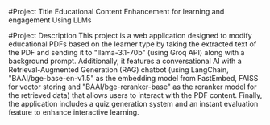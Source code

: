 #Project Title
Educational Content Enhancement for learning and engagement Using LLMs

#Project Description 
This project is a web application designed to modify educational PDFs based on the learner type by taking the extracted text of the PDF and sending it to "llama-3.1-70b" (using Groq API) along with a background prompt. Additionally, it features a conversational AI with a Retrieval-Augmented Generation (RAG) chatbot (using LangChain, "BAAI/bge-base-en-v1.5" as the embedding model from FastEmbed, FAISS for vector storing and "BAAI/bge-reranker-base" as the reranker model for the retrieved data) that allows users to interact with the PDF content. Finally, the application includes a quiz generation system and an instant evaluation feature to enhance interactive learning.





